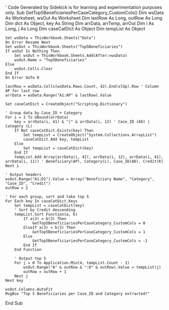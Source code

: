 
' Code Generated by Sidekick is for learning and experimentation purposes only.
Sub GetTop5BeneficiariesPerCaseCategory_CustomCols()
    Dim wsData As Worksheet, wsOut As Worksheet
    Dim lastRow As Long, outRow As Long
    Dim dict As Object, key As String
    Dim arrData, arrTemp, arrOut
    Dim i As Long, j As Long
    Dim caseCatDict As Object
    Dim tempList As Object
    
    Set wsData = ThisWorkbook.Sheets("Data")
    On Error Resume Next
    Set wsOut = ThisWorkbook.Sheets("Top5Beneficiaries")
    If wsOut Is Nothing Then
        Set wsOut = ThisWorkbook.Sheets.Add(After:=wsData)
        wsOut.Name = "Top5Beneficiaries"
    Else
        wsOut.Cells.Clear
    End If
    On Error GoTo 0
    
    lastRow = wsData.Cells(wsData.Rows.Count, 42).End(xlUp).Row ' Column AP for last row
    arrData = wsData.Range("A1:AP" & lastRow).Value
    
    Set caseCatDict = CreateObject("Scripting.Dictionary")
    
    ' Group data by Case_ID + Category
    For i = 2 To UBound(arrData)
        key = arrData(i, 41) & "|" & arrData(i, 12) ' Case_ID (AO) | Category (L)
        If Not caseCatDict.Exists(key) Then
            Set tempList = CreateObject("System.Collections.ArrayList")
            caseCatDict.Add key, tempList
        Else
            Set tempList = caseCatDict(key)
        End If
        tempList.Add Array(arrData(i, 42), arrData(i, 12), arrData(i, 41), arrData(i, 11)) ' Beneficiary(AP), Category(L), Case_ID(AO), Credit(K)
    Next i
    
    ' Output headers
    wsOut.Range("A1:D1").Value = Array("Beneficiary Name", "Category", "Case_ID", "Credit")
    outRow = 2
    
    ' For each group, sort and take top 5
    For Each key In caseCatDict.Keys
        Set tempList = caseCatDict(key)
        ' Sort by Credit descending
        tempList.Sort Function(a, b)
            If a(3) = b(3) Then
                GetTop5BeneficiariesPerCaseCategory_CustomCols = 0
            ElseIf a(3) < b(3) Then
                GetTop5BeneficiariesPerCaseCategory_CustomCols = 1
            Else
                GetTop5BeneficiariesPerCaseCategory_CustomCols = -1
            End If
        End Function
        
        ' Output top 5
        For j = 0 To Application.Min(4, tempList.Count - 1)
            wsOut.Range("A" & outRow & ":D" & outRow).Value = tempList(j)
            outRow = outRow + 1
        Next j
    Next key
    
    wsOut.Columns.AutoFit
    MsgBox "Top 5 Beneficiaries per Case_ID and Category extracted!"
End Sub
